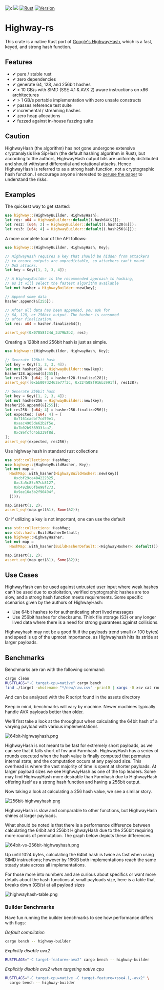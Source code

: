 ![ci](https://github.com/nickbabcock/highway-rs/workflows/ci/badge.svg)[![](https://docs.rs/highway/badge.svg)](https://docs.rs/highway) [![Rust](https://img.shields.io/badge/rust-1.36%2B-blue.svg?maxAge=3600)](https://github.com/nickbabcock/highway-rs) [![Version](https://img.shields.io/crates/v/highway.svg?style=flat-square)](https://crates.io/crates/highway)

# Highway-rs

This crate is a native Rust port of [Google's
HighwayHash](https://github.com/google/highwayhash), which is a fast, keyed, and strong hash
function.

## Features

 - ✔ pure / stable rust
 - ✔ zero dependencies
 - ✔ generate 64, 128, and 256bit hashes
 - ✔ > 10 GB/s with SIMD (SSE 4.1 & AVX 2) aware instructions on x86 architectures
 - ✔ > 1 GB/s portable implementation with zero unsafe constructs
 - ✔ passes reference test suite
 - ✔ incremental / streaming hashes
 - ✔ zero heap allocations
 - ✔ fuzzed against in-house fuzzing suite

## Caution

HighwayHash (the algorithm) has not gone undergone extensive cryptanalysis like SipHash (the default hashing algorithm in Rust), but according to the authors, HighwayHash output bits are uniformly distributed and should withstand differential and rotational attacks. Hence HighwayHash is referred to as a strong hash function, not a cryptographic hash function. I encourage anyone interested to [peruse the paper](https://arxiv.org/abs/1612.06257) to understand the risks.

## Examples

The quickest way to get started:

```rust
use highway::{HighwayBuilder, HighwayHash};
let res: u64 = HighwayBuilder::default().hash64(&[]);
let res2: [u64; 2] = HighwayBuilder::default().hash128(&[]);
let res3: [u64; 4] = HighwayBuilder::default().hash256(&[]);
```

A more complete tour of the API follows:

```rust
use highway::{HighwayBuilder, HighwayHash, Key};

// HighwayHash requires a key that should be hidden from attackers
// to ensure outputs are unpredictable, so attackers can't mount
// DoS attacks.
let key = Key([1, 2, 3, 4]);

// A HighwayBuilder is the recommended approach to hashing,
// as it will select the fastest algorithm available
let mut hasher = HighwayBuilder::new(key);

// Append some data
hasher.append(&[255]);

// After all data has been appended, you ask for
// 64, 128, or 256bit output. The hasher is consumed
// after finalization.
let res: u64 = hasher.finalize64();

assert_eq!(0x07858f24d_2d79b2b2, res);
```

Creating a 128bit and 256bit hash is just as simple.

```rust
use highway::{HighwayBuilder, HighwayHash, Key};

// Generate 128bit hash
let key = Key([1, 2, 3, 4]);
let mut hasher128 = HighwayBuilder::new(key);
hasher128.append(&[255]);
let res128: [u64; 2] = hasher128.finalize128();
assert_eq!([0xbb007d2462e77f3c, 0x224508f916b3991f], res128);

// Generate 256bit hash
let key = Key([1, 2, 3, 4]);
let mut hasher256 = HighwayBuilder::new(key);
hasher256.append(&[255]);
let res256: [u64; 4] = hasher256.finalize256();
let expected: [u64; 4] = [
    0x7161cadbf7cd70e1,
    0xaac4905de62b2f5e,
    0x7b02b936933faa7,
    0xc8efcfc45b239f8d,
];
assert_eq!(expected, res256);
```

Use highway hash in standard rust collections

```rust
use std::collections::HashMap;
use highway::{HighwayBuildHasher, Key};
let mut map =
  HashMap::with_hasher(HighwayBuildHasher::new(Key([
    0xcbf29ce484222325,
    0xc3a5c85c97cb3127,
    0xb492b66fbe98f273,
    0x9ae16a3b2f90404f,
  ])));

map.insert(1, 2);
assert_eq!(map.get(&1), Some(&2));
```

Or if utilizing a key is not important, one can use the default

```rust
use std::collections::HashMap;
use std::hash::BuildHasherDefault;
use highway::HighwayHasher;
let mut map =
  HashMap::with_hasher(BuildHasherDefault::<HighwayHasher>::default());

map.insert(1, 2);
assert_eq!(map.get(&1), Some(&2));
```

## Use Cases

HighwayHash can be used against untrusted user input where weak hashes can't be used due to exploitation, verified cryptographic hashes are too slow, and a strong hash function meets requirements. Some specific scenarios given by the authors of HighwayHash:

- Use 64bit hashes to for authenticating short lived messages
- Use 256bit hashes for checksums. Think file storage (S3) or any longer lived data where there is a need for strong guarantees against collisions.

Highwayhash may not be a good fit if the payloads trend small (< 100 bytes) and speed is up of the upmost importance, as Highwayhash hits its stride at larger payloads.

## Benchmarks

Benchmarks are ran with the following command:

```bash
cargo clean
RUSTFLAGS="-C target-cpu=native" cargo bench
find ./target -wholename "*/new/raw.csv" -print0 | xargs -0 xsv cat rows > assets/highway.csv
```

And can be analyzed with the R script found in the assets directory

Keep in mind, benchmarks will vary by machine. Newer machines typically handle AVX payloads better than older.

We'll first take a look at the throughput when calculating the 64bit hash of a varying payload with various implementations

![64bit-highwayhash.png](assets/64bit-highwayhash.png)

HighwayHash is not meant to be fast for extremely short payloads, as we can see that it falls short of fnv and Farmhash. HighwayHash has a series of rounds executed when the hash value is finally computed that permutes internal state, and the computation occurs at any payload size. This overhead is where the vast majority of time is spent at shorter payloads. At larger payload sizes we see HighwayHash as one of the top leaders. Some may find HighwayHash more desirable than Farmhash due to HighwayHash offering itself as a strong hash function and having a 256bit output.

Now taking a look at calculating a 256 hash value, we see a similar story.

![256bit-highwayhash.png](assets/256bit-highwayhash.png)

HighwayHash is slow and comparable to other functions, but HighwayHash shines at larger payloads.

What should be noted is that there is a performance difference between calculating the 64bit and 256bit HighwayHash due to the 256bit requiring more rounds of permutation. The graph below depicts these differences.

![64bit-vs-256bit-highwayhash.png](assets/64bit-vs-256bit-highwayhash.png)

Up until 1024 bytes, calculating the 64bit hash is twice as fast when using SIMD instructions; however by 16KiB both implementations reach the same steady state across all implementations.

For those more into numbers and are curious about specifics or want more details about the hash functions at small payloads size, here is a table that breaks down (GB/s) at all payload sizes

![highwayhash-table.png](assets/highwayhash-table.png)

### Builder Benchmarks

Have fun running the builder benchmarks to see how performance differs with flags:

*Default compilation*

```bash
cargo bench -- highway-builder
```

*Explicitly disable avx2*

```bash
RUSTFLAGS="-C target-feature=-avx2" cargo bench -- highway-builder
```

*Explicitly disable avx2 when targeting native cpu*

```bash
RUSTFLAGS="-C target-cpu=native -C target-feature=+sse4.1,-avx2" \
  cargo bench -- highway-builder
```
